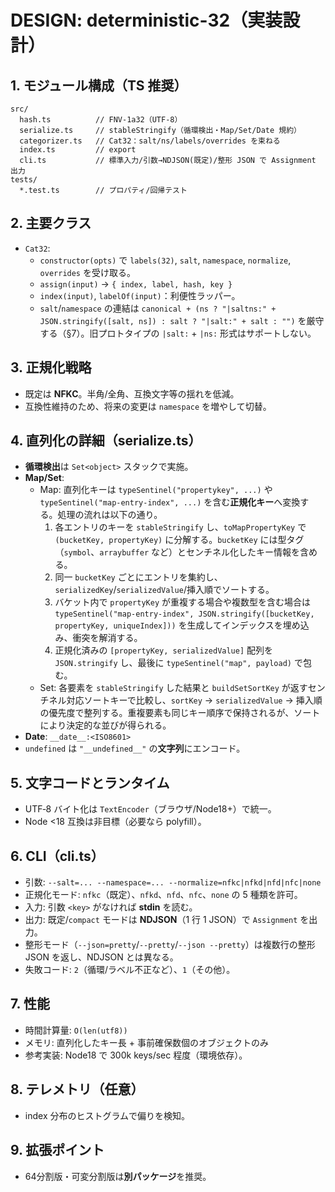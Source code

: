 # DESIGN: deterministic-32（実装設計）

## 1. モジュール構成（TS 推奨）
```
src/
  hash.ts          // FNV-1a32（UTF-8）
  serialize.ts     // stableStringify（循環検出・Map/Set/Date 規約）
  categorizer.ts   // Cat32：salt/ns/labels/overrides を束ねる
  index.ts         // export
  cli.ts           // 標準入力/引数→NDJSON(既定)/整形 JSON で Assignment 出力
tests/
  *.test.ts        // プロパティ/回帰テスト
```

## 2. 主要クラス
- `Cat32`:
  - `constructor(opts)` で `labels(32)`, `salt`, `namespace`, `normalize`, `overrides` を受け取る。
  - `assign(input)` → `{ index, label, hash, key }`
  - `index(input)`, `labelOf(input)`：利便性ラッパー。
  - `salt`/`namespace` の連結は `canonical + (ns ? "|saltns:" + JSON.stringify([salt, ns]) : salt ? "|salt:" + salt : "")` を厳守する（§7）。旧プロトタイプの `|salt:` + `|ns:` 形式はサポートしない。

## 3. 正規化戦略
- 既定は **NFKC**。半角/全角、互換文字等の揺れを低減。
- 互換性維持のため、将来の変更は `namespace` を増やして切替。

## 4. 直列化の詳細（serialize.ts）
- **循環検出**は `Set<object>` スタックで実施。
- **Map/Set**:
  - Map: 直列化キーは `typeSentinel("propertykey", ...)` や `typeSentinel("map-entry-index", ...)` を含む**正規化キー**へ変換する。処理の流れは以下の通り。
    1. 各エントリのキーを `stableStringify` し、`toMapPropertyKey` で `(bucketKey, propertyKey)` に分解する。`bucketKey` には型タグ（`symbol`、`arraybuffer` など）とセンチネル化したキー情報を含める。
    2. 同一 `bucketKey` ごとにエントリを集約し、`serializedKey`/`serializedValue`/挿入順でソートする。
    3. バケット内で `propertyKey` が重複する場合や複数型を含む場合は `typeSentinel("map-entry-index", JSON.stringify([bucketKey, propertyKey, uniqueIndex]))` を生成してインデックスを埋め込み、衝突を解消する。
    4. 正規化済みの `[propertyKey, serializedValue]` 配列を `JSON.stringify` し、最後に `typeSentinel("map", payload)` で包む。
  - Set: 各要素を `stableStringify` した結果と `buildSetSortKey` が返すセンチネル対応ソートキーで比較し、`sortKey` → `serializedValue` → 挿入順の優先度で整列する。重複要素も同じキー順序で保持されるが、ソートにより決定的な並びが得られる。
- **Date**: `__date__:<ISO8601>`
- `undefined` は `"__undefined__"` の**文字列**にエンコード。

## 5. 文字コードとランタイム
- UTF‑8 バイト化は `TextEncoder`（ブラウザ/Node18+）で統一。
- Node <18 互換は非目標（必要なら polyfill）。

## 6. CLI（cli.ts）
- 引数: `--salt=... --namespace=... --normalize=nfkc|nfkd|nfd|nfc|none`
- 正規化モード: `nfkc`（既定）、`nfkd`、`nfd`、`nfc`、`none` の 5 種類を許可。
- 入力: 引数 `<key>` がなければ **stdin** を読む。
- 出力: 既定/`compact` モードは **NDJSON**（1 行 1 JSON）で `Assignment` を出力。
- 整形モード（`--json=pretty`/`--pretty`/`--json --pretty`）は複数行の整形 JSON を返し、NDJSON とは異なる。
- 失敗コード: `2`（循環/ラベル不正など）、`1`（その他）。

## 7. 性能
- 時間計算量: `O(len(utf8))`
- メモリ: 直列化したキー長 + 事前確保数個のオブジェクトのみ
- 参考実装: Node18 で 300k keys/sec 程度（環境依存）。

## 8. テレメトリ（任意）
- index 分布のヒストグラムで偏りを検知。

## 9. 拡張ポイント
- 64分割版・可変分割版は**別パッケージ**を推奨。

